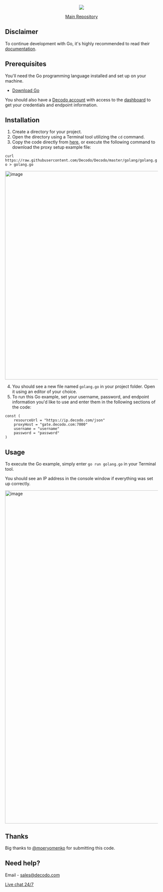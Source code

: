 <p align="center">
    <a href="https://decodo.com/"><img src="https://github.com/user-attachments/assets/209d01f2-3931-4e77-a6f3-0028b1ee2b72"></a>
  </a>
</p>

<p align="center">
    <a href="https://github.com/Decodo/Decodo"> Main Repository </a>
</p>

## Disclaimer
To continue development with Go, it's highly recommended to read their [documentation](https://golang.org/doc/).

## Prerequisites
You'll need the Go programming language installed and set up on your machine.
* [Download Go](https://golang.org/dl/)

You should also have a [Decodo account](https://dashboard.decodo.com/register) with access to the [dashboard](https://dashboard.decodo.com/residential-proxies/proxy-setup) to get your credentials and endpoint information.

## Installation
1. Create a directory for your project.
2. Open the directory using a Terminal tool utilizing the `cd` command.
3. Copy the code directly from [here](https://github.com/Decodo/Decodo/blob/master/golang/golang.go), or execute the following command to download the proxy setup example file:
 
`curl https://raw.githubusercontent.com/Decodo/Decodo/master/golang/golang.go > golang.go`

<img width="687" alt="image" src="https://github.com/user-attachments/assets/b4ecd637-fd6e-4b30-95da-2253d3e4b8f3" />


4. You should see a new file named `golang.go` in your project folder. Open it using an editor of your choice.
5. To run this Go example, set your username, password, and endpoint information you'd like to use and enter them in the following sections of the code:
```
const (
    resourceUrl = "https://ip.decodo.com/json"
    proxyHost = "gate.decodo.com:7000"
    username = "username"
    password = "password"
)
```

## Usage

To execute the Go example, simply enter `go run golang.go` in your Terminal tool.

You should see an IP address in the console window if everything was set up correctly.

<img width="1097" alt="image" src="https://github.com/user-attachments/assets/405918fc-0bac-4ab6-aabb-7bf5aef220eb" />


## Thanks

Big thanks to [@moeryomenko](https://github.com/moeryomenko) for submitting this code.

## Need help?
Email - sales@decodo.com

<a href="https://direct.lc.chat/12092754/">Live chat 24/7</a>
